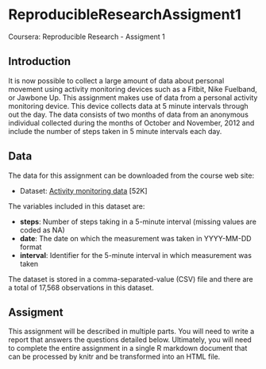 # ReproducibleResearchAssigment1
Coursera: Reproducible Research - Assigment 1

## Introduction

It is now possible to collect a large amount of data about personal movement using activity monitoring devices such as a Fitbit, Nike Fuelband, or Jawbone Up. 
This assignment makes use of data from a personal activity monitoring device. This device collects data at 5 minute intervals through out the day. The data consists of two months of data from an anonymous individual collected during the months of October and November, 2012 and include the number of steps taken in 5 minute intervals each day.

## Data

The data for this assignment can be downloaded from the course web site:  
 - Dataset: [Activity monitoring data](https://d396qusza40orc.cloudfront.net/repdata%2Fdata%2Factivity.zip) [52K]

The variables included in this dataset are:  
 - **steps**: Number of steps taking in a 5-minute interval (missing values are coded as NA)  
 - **date**: The date on which the measurement was taken in YYYY-MM-DD format  
 - **interval**: Identifier for the 5-minute interval in which measurement was taken  

The dataset is stored in a comma-separated-value (CSV) file and there are a total of 17,568 observations in this dataset.

## Assigment

This assignment will be described in multiple parts. You will need to write a report that answers the questions detailed below. Ultimately, you will need to complete the entire assignment in a single R markdown document that can be processed by knitr and be transformed into an HTML file.
